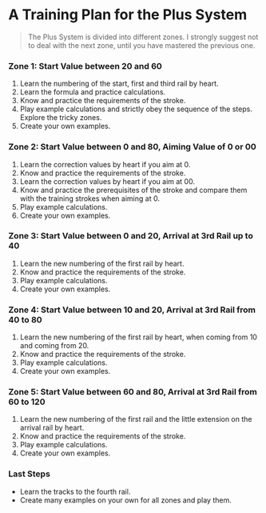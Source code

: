 # A Training Plan for the Plus System

> The Plus System is divided into different zones. I strongly suggest not to deal with the next zone, until you have mastered the previous one.

### Zone 1: Start Value between 20 and 60

1. Learn the numbering of the start, first and third rail by heart.
2. Learn the formula and practice calculations.
3. Know and practice the requirements of the stroke.
4. Play example calculations and strictly obey the sequence of the steps. Explore the tricky zones.
5. Create your own examples.

### Zone 2: Start Value between 0 and 80, Aiming Value of 0 or 00

1. Learn the correction values by heart if you aim at 0.
2. Know and practice the requirements of the stroke.
3. Learn the correction values by heart if you aim at 00.
4. Know and practice the prerequisites of the stroke and compare them with the training strokes when aiming at 0.
5. Play example calculations.
6. Create your own examples.

### Zone 3: Start Value between 0 and 20, Arrival at 3rd Rail up to 40

1. Learn the new numbering of the first rail by heart.
2. Know and practice the requirements of the stroke.
3. Play example calculations.
4. Create your own examples.

### Zone 4: Start Value between 10 and 20, Arrival at 3rd Rail from 40 to 80

1. Learn the new numbering of the first rail by heart, when coming from 10 and coming from 20.
2. Know and practice the requirements of the stroke.
3. Play example calculations.
4. Create your own examples.

### Zone 5: Start Value between 60 and 80, Arrival at 3rd Rail from 60 to 120

1. Learn the new numbering of the first rail and the little extension on the arrival rail by heart.
2. Know and practice the requirements of the stroke.
3. Play example calculations.
4. Create your own examples.

### Last Steps

* Learn the tracks to the fourth rail.
* Create many examples on your own for all zones and play them.



